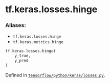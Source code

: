 <div itemscope itemtype="http://developers.google.com/ReferenceObject">
<meta itemprop="name" content="tf.keras.losses.hinge" />
</div>

# tf.keras.losses.hinge

### Aliases:

* `tf.keras.losses.hinge`
* `tf.keras.metrics.hinge`

``` python
tf.keras.losses.hinge(
    y_true,
    y_pred
)
```



Defined in [`tensorflow/python/keras/losses.py`](https://www.tensorflow.org/code/tensorflow/python/keras/losses.py).

